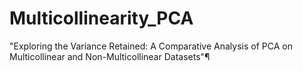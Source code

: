# Multicollinearity_PCA
"Exploring the Variance Retained: A Comparative Analysis of PCA on Multicollinear and Non-Multicollinear Datasets"¶

